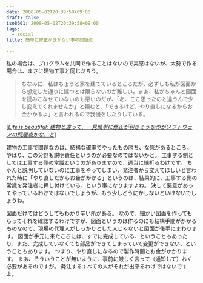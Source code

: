 ```yaml
---
date: 2008-05-02T20:39:58+09:00
draft: false
iso8601: 2008-05-02T20:39:58+09:00
tags:
  - social
title: 簡単に修正がきかない事の問題点

---
```


私の場合は、プログラムを共同で作ることはないので実感はないが、大勢で作る場合は、まさに建物工事と同じだろう。

<blockquote cite="http://satoshi.blogs.com/life/2008/04/post.html" title="Source: Life is beautiful: 建物と違って、一見簡単に修正が利きそうなのがソフトウェアの問題点かな、と; Accessed Date: 4/15/2008" class="blockquote">
ちなみに、私はちょうど家を建てているところだが、必ずしも私が図面から想定した通りに建つとは限らないのが難しい。まあ、私がちゃんと図面を読みこなせていないのも悪いのだが、「あ、ここ思ったのと違うんで少し変えてくれませんか」と頼むと、「できるけど、やり直しになるからお金かかるよ」と言われるので我慢をしたりしている。
</blockquote>
<div class="cite"> [<cite><a href="http://satoshi.blogs.com/life/2008/04/post.html">Life is beautiful: 建物と違って、一見簡単に修正が利きそうなのがソフトウェアの問題点かな、と</a></cite>] </div>

建物の工事で問題なのは、結構な確率でやったもの勝ち、な感があるところ。
やはり、この分野も説明責任というのが必要なのではないかと。
工事する側としては工事する側の常識というのがありますので、適当に端折るわけです。
ちゃんと説明していないのに工事をやってしまい、発注者から変えてほしいと言われた時に「やり直しだからお金がかかる」というのは、結果的に、工事する側の常識を発注者に押し付けている、という事になりますよね。
決して悪意があってやっているわけではないでしょうが、もう少しどうにかしないといけないでしょうね。

図面だけではどうしてもわかり辛い所がある。
なので、細かい図面を作ってもらってそれを確認するわけですが、図面というのは作るのにも結構手間がかかるものなので、現場の代理人がしっかりとした人じゃないと図面が後手にまわります。
図面が手元に来たころには、すでに完成している、ということもあったり、また、完成していなくても部品ができてしまっていて変更ができない、ということもあります。
つまり、やり直しになるので製作時間とお金がかかります。
まあ、そういうことが無いように、事前に厳しく言って（通知して）おく必要があるのですが。
発注するすべての人がそれが出来るわけではないですよ。
